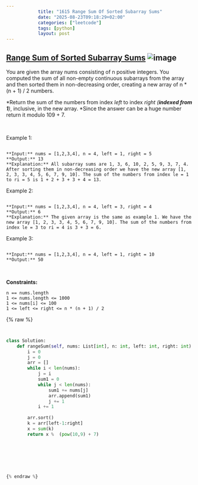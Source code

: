```yaml
---
            title: "1615 Range Sum Of Sorted Subarray Sums"
            date: "2025-08-23T09:18:29+02:00"
            categories: ["leetcode"]
            tags: [python]
            layout: post
---
```

            
## [Range Sum of Sorted Subarray Sums](https://leetcode.com/problems/range-sum-of-sorted-subarray-sums) ![image](https://img.shields.io/badge/Difficulty-Medium-orange)

You are given the array nums consisting of n positive integers. You computed the sum of all non-empty continuous subarrays from the array and then sorted them in non-decreasing order, creating a new array of n * (n + 1) / 2 numbers.

*Return the sum of the numbers from index *left* to index *right (**indexed from 1**)*, inclusive, in the new array. *Since the answer can be a huge number return it modulo 109 + 7.

 

Example 1:

```

**Input:** nums = [1,2,3,4], n = 4, left = 1, right = 5
**Output:** 13 
**Explanation:** All subarray sums are 1, 3, 6, 10, 2, 5, 9, 3, 7, 4. After sorting them in non-decreasing order we have the new array [1, 2, 3, 3, 4, 5, 6, 7, 9, 10]. The sum of the numbers from index le = 1 to ri = 5 is 1 + 2 + 3 + 3 + 4 = 13. 

```

Example 2:

```

**Input:** nums = [1,2,3,4], n = 4, left = 3, right = 4
**Output:** 6
**Explanation:** The given array is the same as example 1. We have the new array [1, 2, 3, 3, 4, 5, 6, 7, 9, 10]. The sum of the numbers from index le = 3 to ri = 4 is 3 + 3 = 6.

```

Example 3:

```

**Input:** nums = [1,2,3,4], n = 4, left = 1, right = 10
**Output:** 50

```

 

**Constraints:**

	n == nums.length
	1 <= nums.length <= 1000
	1 <= nums[i] <= 100
	1 <= left <= right <= n * (n + 1) / 2

{% raw %}


```python


class Solution:
    def rangeSum(self, nums: List[int], n: int, left: int, right: int) -> int:
        i = 0
        j = 0
        arr = []
        while i < len(nums):
            j = i
            sum1 = 0
            while j < len(nums):
                sum1 += nums[j]
                arr.append(sum1)
                j += 1
            i += 1
        
        arr.sort()
        k = arr[left-1:right]
        x = sum(k)
        return x %  (pow(10,9) + 7)




        


{% endraw %}
```
